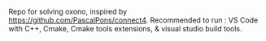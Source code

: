 Repo for solving oxono, inspired by https://github.com/PascalPons/connect4.
Recommended to run : VS Code with C++, Cmake, Cmake tools extensions, & visual studio build tools.
